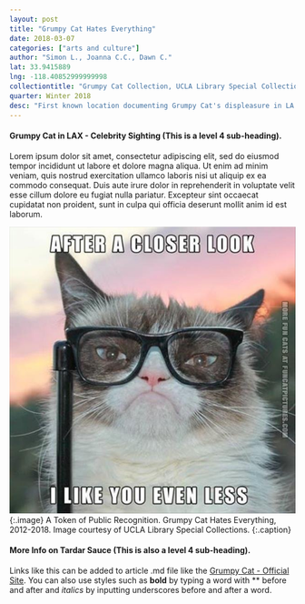 ```yaml
---
layout: post
title: "Grumpy Cat Hates Everything"
date: 2018-03-07
categories: ["arts and culture"]
author: "Simon L., Joanna C.C., Dawn C."
lat: 33.9415889
lng: -118.40852999999998
collectiontitle: "Grumpy Cat Collection, UCLA Library Special Collections"
quarter: Winter 2018
desc: "First known location documenting Grumpy Cat's displeasure in LA."
---
```

#### Grumpy Cat in LAX - Celebrity Sighting (This is a level 4 sub-heading).
Lorem ipsum dolor sit amet, consectetur adipiscing elit, sed do eiusmod tempor incididunt ut labore et dolore magna aliqua. Ut enim ad minim veniam, quis nostrud exercitation ullamco laboris nisi ut aliquip ex ea commodo consequat. Duis aute irure dolor in reprehenderit in voluptate velit esse cillum dolore eu fugiat nulla pariatur. Excepteur sint occaecat cupidatat non proident, sunt in culpa qui officia deserunt mollit anim id est laborum.

![Photograph of the certificate.](images/grumpy.jpg)
   {:.image}
A Token of Public Recognition. Grumpy Cat Hates Everything, 2012-2018. Image courtesy of UCLA Library Special Collections.
   {:.caption}
   
#### More Info on Tardar Sauce (This is also a level 4 sub-heading).
Links like this can be added to article .md file like the [Grumpy Cat - Official Site](https://github.com/adam-p/markdown-here/wiki/Markdown-Cheatsheet). You can also use styles such as **bold** by typing a word with ** before and after and _italics_ by inputting underscores before and after a word.
